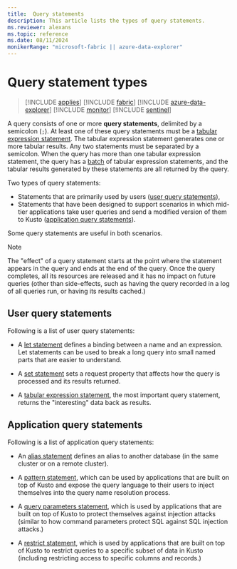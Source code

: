 ```yaml
---
title:  Query statements
description: This article lists the types of query statements.
ms.reviewer: alexans
ms.topic: reference
ms.date: 08/11/2024
monikerRange: "microsoft-fabric || azure-data-explorer"
---
```

# Query statement types

> [!INCLUDE [applies](../includes/applies-to-version/applies.md)] [!INCLUDE [fabric](../includes/applies-to-version/fabric.md)] [!INCLUDE [azure-data-explorer](../includes/applies-to-version/azure-data-explorer.md)] [!INCLUDE [monitor](../includes/applies-to-version/monitor.md)] [!INCLUDE [sentinel](../includes/applies-to-version/sentinel.md)]

A query consists of one or more **query statements**, delimited by a semicolon (`;`).
At least one of these query statements must be a [tabular expression statement](tabular-expression-statements.md).
The tabular expression statement generates one or more tabular results. Any two statements must be separated by a semicolon.
When the query has more than one tabular expression statement, the query has a [batch](batches.md) of tabular expression statements, and the tabular results generated by these statements are all returned by the query.

Two types of query statements:

* Statements that are primarily used by users ([user query statements](#user-query-statements)),
* Statements that have been designed to support scenarios in which mid-tier applications take user queries and send a modified version of them to Kusto ([application query statements](#application-query-statements)).

Some query statements are useful in both scenarios.

> [!NOTE]
> The "effect" of a query statement starts at the point where the statement
> appears in the query and ends at the end of the query. Once the query completes,
> all its resources are released and it has no impact on future queries (other than
> side-effects, such as having the query recorded in a log of all queries run,
> or having its results cached.)

## User query statements

Following is a list of user query statements:

* A [let statement](let-statement.md) defines a binding between a name and an expression.
  Let statements can be used to break a long query into small named parts that are easier to
  understand.

* A [set statement](set-statement.md) sets a request property that affects how the query
  is processed and its results returned.

* A [tabular expression statement](tabular-expression-statements.md), the most important
  query statement, returns the "interesting" data back as results.

## Application query statements

Following is a list of application query statements:

* An [alias statement](alias-statement.md) defines an alias to another database
  (in the same cluster or on a remote cluster).

* A [pattern statement](pattern-statement.md), which can be used by applications that are
  built on top of Kusto and expose the query language to their users to inject themselves
  into the query name resolution process.

* A [query parameters statement](query-parameters-statement.md), which is used by applications
  that are built on top of Kusto to protect themselves against injection attacks (similar to
  how command parameters protect SQL against SQL injection attacks.)

* A [restrict statement](restrict-statement.md), which is used by applications that are built
  on top of Kusto to restrict queries to a specific subset of data in Kusto (including restricting
  access to specific columns and records.)
